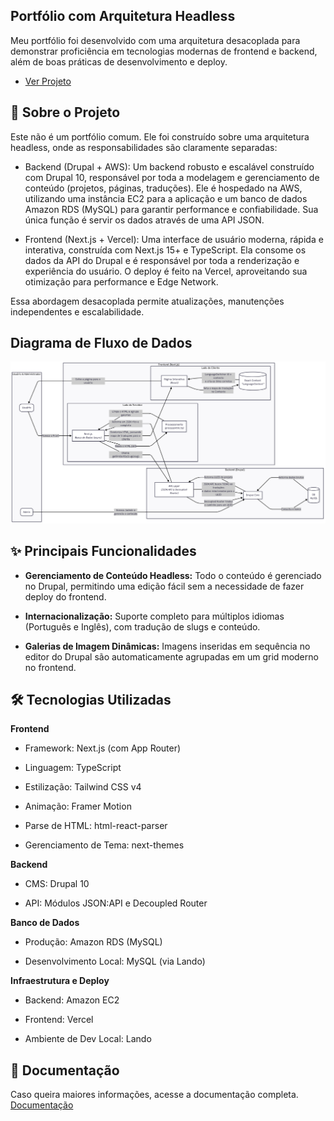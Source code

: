 ## Portfólio com Arquitetura Headless

Meu portfólio foi desenvolvido com uma arquitetura desacoplada para demonstrar proficiência em tecnologias modernas de frontend e backend, além de boas práticas de desenvolvimento e deploy.

- [Ver Projeto](https://portfolio-lc-rho.vercel.app)


## 🚀 Sobre o Projeto

Este não é um portfólio comum. Ele foi construído sobre uma arquitetura headless, onde as responsabilidades são claramente separadas:

- Backend (Drupal + AWS): Um backend robusto e escalável construído com Drupal 10, responsável por toda a modelagem e gerenciamento de conteúdo (projetos, páginas, traduções). Ele é hospedado na AWS, utilizando uma instância EC2 para a aplicação e um banco de dados Amazon RDS (MySQL) para garantir performance e confiabilidade. Sua única função é servir os dados através de uma API JSON.

- Frontend (Next.js + Vercel): Uma interface de usuário moderna, rápida e interativa, construída com Next.js 15+ e TypeScript. Ela consome os dados da API do Drupal e é responsável por toda a renderização e experiência do usuário. O deploy é feito na Vercel, aproveitando sua otimização para performance e Edge Network.

Essa abordagem desacoplada permite atualizações, manutenções independentes e escalabilidade.


## Diagrama de Fluxo de Dados

![fluxo de dados](public/diagrama.png)

## ✨ Principais Funcionalidades

- **Gerenciamento de Conteúdo Headless:** Todo o conteúdo é gerenciado no Drupal, permitindo uma edição fácil sem a necessidade de fazer deploy do frontend.

- **Internacionalização:** Suporte completo para múltiplos idiomas (Português e Inglês), com tradução de slugs e conteúdo.

- **Galerias de Imagem Dinâmicas:** Imagens inseridas em sequência no editor do Drupal são automaticamente agrupadas em um grid moderno no frontend.
## 🛠️ Tecnologias Utilizadas

**Frontend**

- Framework: Next.js (com App Router)

- Linguagem: TypeScript

- Estilização: Tailwind CSS v4

- Animação: Framer Motion

- Parse de HTML: html-react-parser

- Gerenciamento de Tema: next-themes

**Backend**

- CMS: Drupal 10

- API: Módulos JSON:API e Decoupled Router

**Banco de Dados**

- Produção: Amazon RDS (MySQL)

- Desenvolvimento Local: MySQL (via Lando)

**Infraestrutura e Deploy**

- Backend: Amazon EC2

- Frontend: Vercel

- Ambiente de Dev Local: Lando
## 📖 Documentação

Caso queira maiores informações, acesse a documentação completa. [Documentação](doc/Arquitetura%20e%20Desenvolvimento.md)